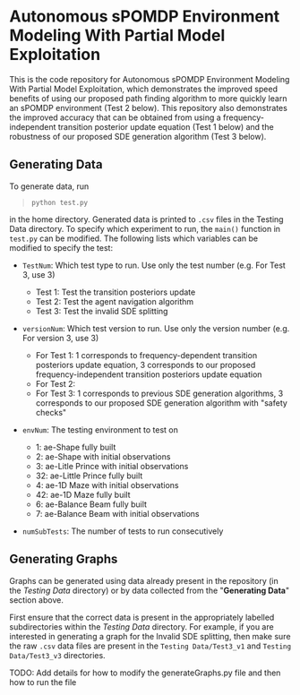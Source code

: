 # Autonomous sPOMDP Environment Modeling With Partial Model Exploitation

This is the code repository for Autonomous sPOMDP Environment Modeling With Partial Model Exploitation, which demonstrates the improved speed benefits of using our proposed path finding algorithm to more quickly learn an sPOMDP environment (Test 2 below). This repository also demonstrates the improved accuracy that can be obtained from using a frequency-independent transition posterior update equation (Test 1 below) and the robustness of our proposed SDE generation algorithm (Test 3 below).

## Generating Data

To generate data, run
> `python test.py`

in the home directory. Generated data is printed to `.csv` files in the Testing Data directory. To specify which experiment to run, the `main()` function in `test.py` can be modified. The following lists which variables can be modified to specify the test:

- `TestNum`: Which test type to run. Use only the test number (e.g. For Test 3, use 3)
    - Test 1: Test the transition posteriors update
    - Test 2: Test the agent navigation algorithm
    - Test 3: Test the invalid SDE splitting


- `versionNum`: Which test version to run. Use only the version number (e.g. For version 3, use 3)
  - For Test 1: 1 corresponds to frequency-dependent transition posteriors update equation, 3 corresponds to our proposed frequency-independent transition posteriors update equation
  - For Test 2:
  - For Test 3: 1 corresponds to previous SDE generation algorithms, 3 corresponds to our proposed SDE generation algorithm with "safety checks"

- `envNum`: The testing environment to test on
  - 1: ae-Shape fully built
  - 2: ae-Shape with initial observations
  - 3: ae-Litle Prince with initial observations
  - 32: ae-Little Prince fully built
  - 4: ae-1D Maze with initial observations
  - 42: ae-1D Maze fully built
  - 6: ae-Balance Beam fully built
  - 7: ae-Balance Beam with initial observations

- `numSubTests`: The number of tests to run consecutively

## Generating Graphs

Graphs can be generated using data already present in the repository (in the *Testing Data* directory) or by data collected from the "**Generating Data**" section above.

First ensure that the correct data is present in the appropriately labelled subdirectories within the *Testing Data* directory. For example, if you are interested in generating a graph for the Invalid SDE splitting, then make sure the raw `.csv` data files are present in the `Testing Data/Test3_v1` and `Testing Data/Test3_v3` directories.


TODO: Add details for how to modify the generateGraphs.py file and then how to run the file
